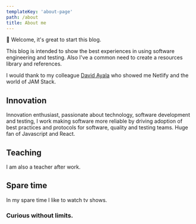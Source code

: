 ```yaml
---
templateKey: 'about-page'
path: /about
title: About me
---
```


👋 Welcome, it's great to start this blog.

This blog is intended to show the best experiences in using software engineering and testing. Also I've a common need to create a resources library and references.

I would thank to my colleague [David Ayala](https://www.davidayala.eu/) who showed me Netlify and the world of JAM Stack.


## Innovation

Innovation enthusiast, passionate about technology, software development and testing, I work making software more reliable by driving adoption of best practices and protocols for software, quality and testing teams.
Huge fan of Javascript and React.

## Teaching

I am also a teacher after work. 

## Spare time

In my spare time I like to watch tv shows. 

### Curious without limits.